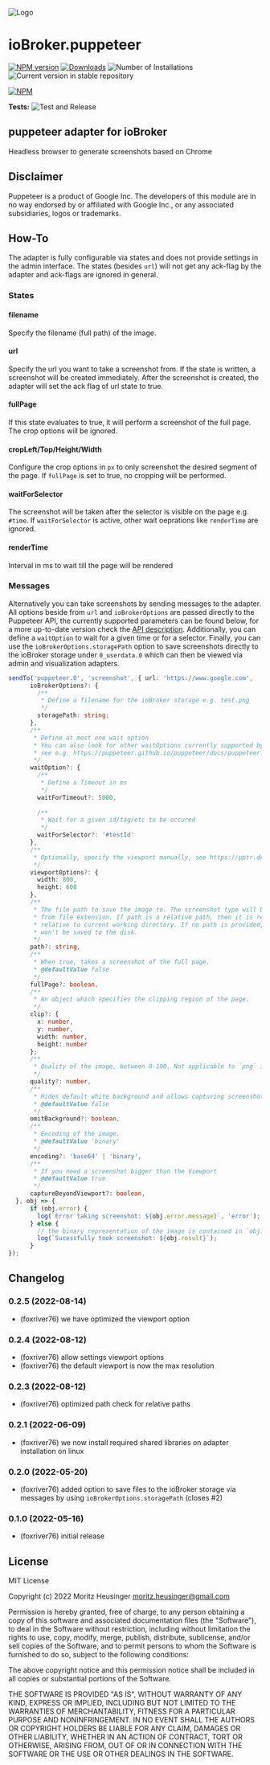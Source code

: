 ![Logo](admin/puppeteer.png)
# ioBroker.puppeteer

[![NPM version](https://img.shields.io/npm/v/iobroker.puppeteer.svg)](https://www.npmjs.com/package/iobroker.puppeteer)
[![Downloads](https://img.shields.io/npm/dm/iobroker.puppeteer.svg)](https://www.npmjs.com/package/iobroker.puppeteer)
![Number of Installations](https://iobroker.live/badges/puppeteer-installed.svg)
![Current version in stable repository](https://iobroker.live/badges/puppeteer-stable.svg)

[![NPM](https://nodei.co/npm/iobroker.puppeteer.png?downloads=true)](https://nodei.co/npm/iobroker.puppeteer/)

**Tests:** ![Test and Release](https://github.com/foxriver76/ioBroker.puppeteer/workflows/Test%20and%20Release/badge.svg)

## puppeteer adapter for ioBroker

Headless browser to generate screenshots based on Chrome

## Disclaimer
Puppeteer is a product of Google Inc. The developers of this module are in no way endorsed by or affiliated with Google Inc., 
or any associated subsidiaries, logos or trademarks.

## How-To
The adapter is fully configurable via states and does not provide settings in the admin interface.
The states (besides `url`) will not get any ack-flag by the adapter and ack-flags are ignored in general.

### States

#### filename
Specify the filename (full path) of the image.

#### url
Specify the url you want to take a screenshot from. If the state is written, a screenshot will be created immediately.
After the screenshot is created, the adapter will set the ack flag of url state to true.

#### fullPage
If this state evaluates to true, it will perform a screenshot of the full page. The crop options will be ignored.

#### cropLeft/Top/Height/Width
Configure the crop options in `px` to only screenshot the desired segment of the page. 
If `fullPage` is set to true, no cropping will be performed.

#### waitForSelector
The screenshot will be taken after the selector is visible on the page e.g. `#time`. If `waitForSelector` is active, 
other wait oeprations like `renderTime` are ignored.

#### renderTime
Interval in ms to wait till the page will be rendered

### Messages
Alternatively you can take screenshots by sending messages to the adapter.
All options beside from `url` and `ioBrokerOptions` are passed directly to the Puppeteer API, the currently supported parameters can be found
below, for a more up-to-date version check the [API description](https://pptr.dev/api/puppeteer.screenshotoptions). 
Additionally, you can define a `waitOption` to wait for a given time or for a selector. Finally, you can use the `ioBrokerOptions.storagePath` 
option to save screenshots directly to the ioBroker storage under `0_userdata.0` which can then be viewed via admin and visualization adapters.

```typescript
sendTo('puppeteer.0', 'screenshot', { url: 'https://www.google.com',
      ioBrokerOptions?: {
        /**
         * Define a filename for the ioBroker storage e.g. test.png
         */
        storagePath: string;
      },
      /**
       * Define at most one wait option
       * You can also look for other waitOptions currently supported by Puppeteer API
       * see e.g. https://puppeteer.github.io/puppeteer/docs/puppeteer.page.waitforfilechooser
       */
      waitOption?: {
        /**
         * Define a Timeout in ms
         */
        waitForTimeout?: 5000,
    
        /**
         * Wait for a given id/tag/etc to be occured
         */
        waitForSelector?: '#testId'
      },
      /**
       * Optionally, specify the viewport manually, see https://pptr.dev/api/puppeteer.viewport
       */
      viewportOptions?: {
        width: 800,
        height: 600
      },
      /**
       * The file path to save the image to. The screenshot type will be inferred
       * from file extension. If path is a relative path, then it is resolved
       * relative to current working directory. If no path is provided, the image
       * won't be saved to the disk.
       */
      path?: string,
      /**
       * When true, takes a screenshot of the full page.
       * @defaultValue false
       */
      fullPage?: boolean,
      /**
       * An object which specifies the clipping region of the page.
       */
      clip?: {         
        x: number,
        y: number,
        width: number,
        height: number 
      };
      /**
       * Quality of the image, between 0-100. Not applicable to `png` images.
       */
      quality?: number,
      /**
       * Hides default white background and allows capturing screenshots with transparency.
       * @defaultValue false
       */
      omitBackground?: boolean,
      /**
       * Encoding of the image.
       * @defaultValue 'binary'
       */
      encoding?: 'base64' | 'binary',
      /**
       * If you need a screenshot bigger than the Viewport
       * @defaultValue true
       */
      captureBeyondViewport?: boolean,
  }, obj => {
      if (obj.error) {
        log(`Error taking screenshot: ${obj.error.message}`, 'error');
      } else {
        // the binary representation of the image is contained in `obj.result`
        log(`Sucessfully took screenshot: ${obj.result}`);
      }
});
```

## Changelog
<!--
    Placeholder for the next version (at the beginning of the line):
    ### **WORK IN PROGRESS**
-->
### 0.2.5 (2022-08-14)
* (foxriver76) we have optimized the viewport option

### 0.2.4 (2022-08-12)
* (foxriver76) allow settings viewport options
* (foxriver76) the default viewport is now the max resolution

### 0.2.3 (2022-08-12)
* (foxriver76) optimized path check for relative paths

### 0.2.1 (2022-06-09)
* (foxriver76) we now install required shared libraries on adapter installation on linux

### 0.2.0 (2022-05-20)
* (foxriver76) added option to save files to the ioBroker storage via messages by using `ioBrokerOptions.storagePath` (closes #2)

### 0.1.0 (2022-05-16)
* (foxriver76) initial release

## License
MIT License

Copyright (c) 2022 Moritz Heusinger <moritz.heusinger@gmail.com>

Permission is hereby granted, free of charge, to any person obtaining a copy
of this software and associated documentation files (the "Software"), to deal
in the Software without restriction, including without limitation the rights
to use, copy, modify, merge, publish, distribute, sublicense, and/or sell
copies of the Software, and to permit persons to whom the Software is
furnished to do so, subject to the following conditions:

The above copyright notice and this permission notice shall be included in all
copies or substantial portions of the Software.

THE SOFTWARE IS PROVIDED "AS IS", WITHOUT WARRANTY OF ANY KIND, EXPRESS OR
IMPLIED, INCLUDING BUT NOT LIMITED TO THE WARRANTIES OF MERCHANTABILITY,
FITNESS FOR A PARTICULAR PURPOSE AND NONINFRINGEMENT. IN NO EVENT SHALL THE
AUTHORS OR COPYRIGHT HOLDERS BE LIABLE FOR ANY CLAIM, DAMAGES OR OTHER
LIABILITY, WHETHER IN AN ACTION OF CONTRACT, TORT OR OTHERWISE, ARISING FROM,
OUT OF OR IN CONNECTION WITH THE SOFTWARE OR THE USE OR OTHER DEALINGS IN THE
SOFTWARE.
